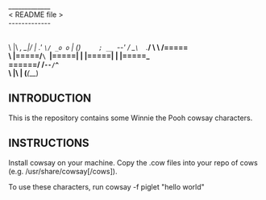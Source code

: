 
 _____________ <br />
< README file > <br />
 ------------- <br />
 
  \
   \     |\  _,
         \_|/ |
        .'  `\/
      _o o`   |
     ()`      ;
  __  `--'    /
  \_`\  `.___/
    \ \ /=====\
     \ |=====/`\
      `|=====| |
       |=====| |
       |=====\_\
       \======/
       /`--/^`\
       \  |\  |
      (___(___)



## INTRODUCTION

This is the repository contains some Winnie the Pooh cowsay characters.

## INSTRUCTIONS

Install cowsay on your machine. Copy the .cow files into your repo of cows (e.g. /usr/share/cowsay[/cows]).

To use these characters, run
cowsay -f piglet "hello world"
